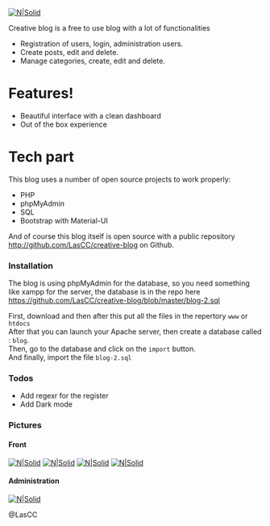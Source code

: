 [![N|Solid](https://i.imgur.com/AvjwHnU.png)]()

Creative blog is a free to use blog with a lot of functionalities

  - Registration of users, login, administration users.
  - Create posts, edit and delete.
  - Manage categories, create, edit and delete.

# Features!

  - Beautiful interface with a clean dashboard
  - Out of the box experience

# Tech part

This blog uses a number of open source projects to work properly:

* PHP
* phpMyAdmin
* SQL
* Bootstrap with Material-UI

And of course this blog itself is open source with a public repository http://github.com/LasCC/creative-blog on Github.

### Installation

The blog is using phpMyAdmin for the database, so you need something like xampp for the server, the database is in the repo here https://github.com/LasCC/creative-blog/blob/master/blog-2.sql

First, download and then after this put all the files in the repertory ``www`` or ``htdocs`` <br/>
After that you can launch your Apache server, then create a database called : ``blog``.<br/>
Then, go to the database and click on the ``import`` button.<br/>
And finally, import the file ``blog-2.sql``

### Todos

 - Add regexr for the register
 - Add Dark mode 

### Pictures

#### Front
[![N|Solid](https://i.imgur.com/hYFCsje.png)]()
[![N|Solid](https://i.imgur.com/WWHlAYG.png)]()
[![N|Solid](https://i.imgur.com/qtWTZrU.jpg)]()
[![N|Solid](https://i.imgur.com/ja4l3Tv.png)]()

#### Administration
[![N|Solid](https://i.imgur.com/foqlsIz.jpg)]()


@LasCC
